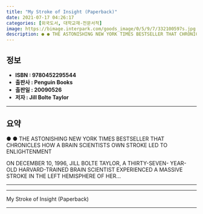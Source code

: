 ```yaml
---
title: "My Stroke of Insight (Paperback)"
date: 2021-07-17 04:26:17
categories: [외국도서, 대학교재-전문서적]
image: https://bimage.interpark.com/goods_image/0/5/9/7/332100597s.jpg
description: ● ● THE ASTONISHING NEW YORK TIMES BESTSELLER THAT CHRONICLES HOW A BRAIN SCIENTISTS OWN STROKE LED TO ENLIGHTENMENT ON DECEMBER 10, 1996, JILL BOLTE TAYLOR,
---
```


## **정보**

- **ISBN : 9780452295544**
- **출판사 : Penguin Books**
- **출판일 : 20090526**
- **저자 : Jill Bolte Taylor**

------



## **요약**

●  ●  THE ASTONISHING NEW YORK TIMES BESTSELLER THAT CHRONICLES HOW A BRAIN SCIENTISTS OWN STROKE LED TO ENLIGHTENMENT

ON DECEMBER 10, 1996, JILL BOLTE TAYLOR, A THIRTY-SEVEN- YEAR-OLD HARVARD-TRAINED BRAIN SCIENTIST EXPERIENCED A MASSIVE STROKE IN THE LEFT HEMISPHERE OF HER... 

------



------


My Stroke of Insight (Paperback) 

------


